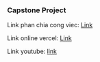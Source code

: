 ### Capstone Project

Link phan chia cong viec: [Link](https://docs.google.com/spreadsheets/d/1J95MJXpKvkskPxEP2wCVdD3ilcYnYXc_/edit?gid=603007439#gid=603007439)

Link online vercel: [Link]()

Link youtube: [link]()
